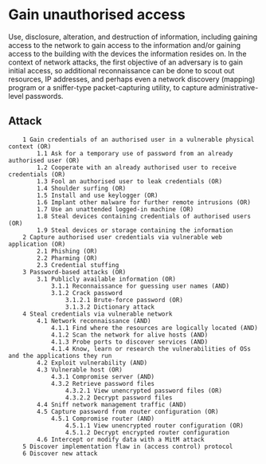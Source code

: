 # Gain unauthorised access

Use, disclosure, alteration, and destruction of information, including gaining access to the network to gain access to the information and/or gaining access to the building with the devices the information resides on. In the context of network attacks, the first objective of an adversary is to gain initial access, so additional reconnaissance can be done to scout out resources, IP addresses, and perhaps even a network discovery (mapping) program or a sniffer-type packet-capturing utility, to capture administrative-level passwords.

## Attack

```
    1 Gain credentials of an authorised user in a vulnerable physical context (OR)
        1.1 Ask for a temporary use of password from an already authorised user (OR)
        1.2 Cooperate with an already authorised user to receive credentials (OR)
        1.3 Fool an authorised user to leak credentials (OR)
        1.4 Shoulder surfing (OR)
        1.5 Install and use keylogger (OR)
        1.6 Implant other malware for further remote intrusions (OR)
        1.7 Use an unattended logged-in machine (OR)
        1.8 Steal devices containing credentials of authorised users (OR)
        1.9 Steal devices or storage containing the information 
    2 Capture authorised user credentials via vulnerable web application (OR)
        2.1 Phishing (OR)
        2.2 Pharming (OR)
        2.3 Credential stuffing 
    3 Password-based attacks (OR)
        3.1 Publicly available information (OR)
            3.1.1 Reconnaissance for guessing user names (AND)
            3.1.2 Crack password
                3.1.2.1 Brute-force password (OR)
                3.1.3.2 Dictionary attack
    4 Steal credentials via vulnerable network
        4.1 Network reconnaissance (AND)
            4.1.1 Find where the resources are logically located (AND)
            4.1.2 Scan the network for alive hosts (AND)
            4.1.3 Probe ports to discover services (AND)
            4.1.4 Know, learn or research the vulnerabilities of OSs and the applications they run
        4.2 Exploit vulnerability (AND)
        4.3 Vulnerable host (OR)
            4.3.1 Compromise server (AND)
            4.3.2 Retrieve password files
                4.3.2.1 View unencrypted password files (OR)
                4.3.2.2 Decrypt password files
        4.4 Sniff network management traffic (AND)
        4.5 Capture password from router configuration (OR)
            4.5.1 Compromise router (AND)
                4.5.1.1 View unencrypted router configuration (OR)
                4.5.1.2 Decrypt encrypted router configuration
        4.6 Intercept or modify data with a MitM attack
    5 Discover implementation flaw in (access control) protocol
    6 Discover new attack 
```